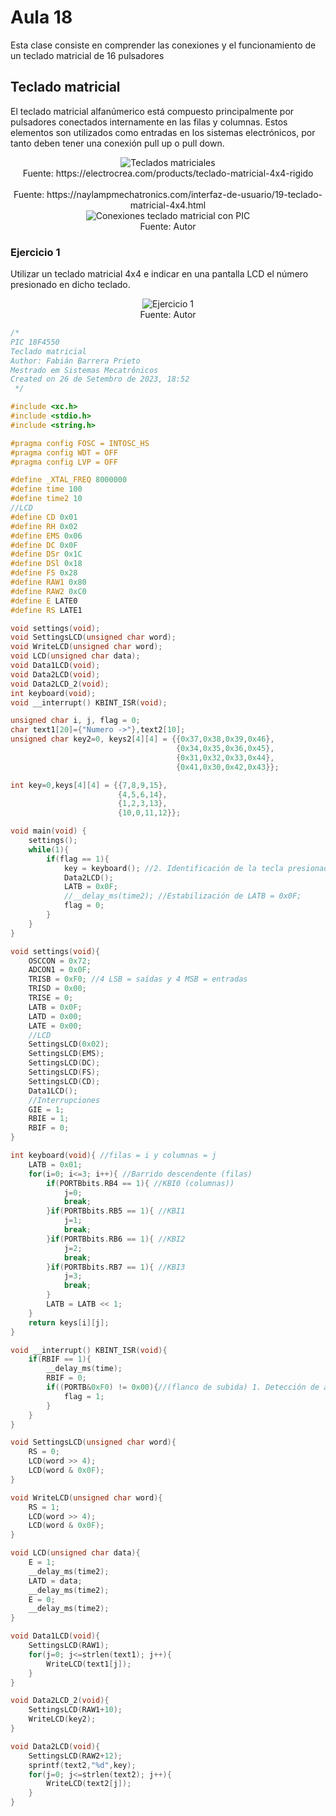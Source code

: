 <h1>Aula 18</h1>

Esta clase consiste en comprender las conexiones y el funcionamiento de un teclado matricial de 16 pulsadores

<h2>Teclado matricial</h2>

El teclado matricial alfanúmerico está compuesto principalmente por pulsadores conectados internamente en las filas y columnas.  Estos elementos son utilizados como entradas en los sistemas electrónicos, por tanto deben tener una conexión pull up o pull down.

<div align="center">
<img src="Imagenes/image.png" alt="Teclados matriciales"/>
<br>
<figcaption>Fuente: https://electrocrea.com/products/teclado-matricial-4x4-rigido</figcaption>
<br>
<figcaption>Fuente: https://naylampmechatronics.com/interfaz-de-usuario/19-teclado-matricial-4x4.html</figcaption>
</div>

<div align="center">
<img src="Imagenes/image-1.png" alt="Conexiones teclado matricial con PIC"/>
<br>
<figcaption>Fuente: Autor</figcaption>
</div>

<h3>Ejercicio 1</h3>

Utilizar un teclado matricial 4x4 e indicar en una pantalla LCD el número presionado en dicho teclado.

<div align="center">
<img src="Imagenes/image-2.png" alt="Ejercicio 1"/>
<br>
<figcaption>Fuente: Autor</figcaption>
</div>

```c
/*
PIC 18F4550
Teclado matricial
Author: Fabián Barrera Prieto
Mestrado em Sistemas Mecatrônicos
Created on 26 de Setembro de 2023, 18:52
 */

#include <xc.h>
#include <stdio.h>
#include <string.h>

#pragma config FOSC = INTOSC_HS
#pragma config WDT = OFF
#pragma config LVP = OFF

#define _XTAL_FREQ 8000000
#define time 100
#define time2 10
//LCD
#define CD 0x01
#define RH 0x02
#define EMS 0x06
#define DC 0x0F
#define DSr 0x1C
#define DSl 0x18
#define FS 0x28
#define RAW1 0x80
#define RAW2 0xC0
#define E LATE0
#define RS LATE1

void settings(void);
void SettingsLCD(unsigned char word);
void WriteLCD(unsigned char word);
void LCD(unsigned char data);
void Data1LCD(void);
void Data2LCD(void);
void Data2LCD_2(void);
int keyboard(void);
void __interrupt() KBINT_ISR(void);

unsigned char i, j, flag = 0;
char text1[20]={"Numero ->"},text2[10];
unsigned char key2=0, keys2[4][4] = {{0x37,0x38,0x39,0x46},
                                     {0x34,0x35,0x36,0x45},
                                     {0x31,0x32,0x33,0x44},
                                     {0x41,0x30,0x42,0x43}};

int key=0,keys[4][4] = {{7,8,9,15},
                        {4,5,6,14},
                        {1,2,3,13},
                        {10,0,11,12}};

void main(void) {
    settings();
    while(1){
        if(flag == 1){
            key = keyboard(); //2. Identificación de la tecla presionada por barrido de filas del teclado
            Data2LCD();
            LATB = 0x0F;
            //__delay_ms(time2); //Estabilización de LATB = 0x0F;
            flag = 0;
        }
    }
}

void settings(void){
    OSCCON = 0x72;
    ADCON1 = 0x0F;
    TRISB = 0xF0; //4 LSB = saídas y 4 MSB = entradas
    TRISD = 0x00;
    TRISE = 0;
    LATB = 0x0F;
    LATD = 0x00;
    LATE = 0x00;
    //LCD
    SettingsLCD(0x02);
    SettingsLCD(EMS);
    SettingsLCD(DC);
    SettingsLCD(FS);
    SettingsLCD(CD);
    Data1LCD();
    //Interrupciones
    GIE = 1;
    RBIE = 1;
    RBIF = 0;
}

int keyboard(void){ //filas = i y columnas = j
    LATB = 0x01;
    for(i=0; i<=3; i++){ //Barrido descendente (filas)
        if(PORTBbits.RB4 == 1){ //KBI0 (columnas))
            j=0;
            break;
        }if(PORTBbits.RB5 == 1){ //KBI1
            j=1;
            break;
        }if(PORTBbits.RB6 == 1){ //KBI2
            j=2;
            break;
        }if(PORTBbits.RB7 == 1){ //KBI3
            j=3;
            break;
        }
        LATB = LATB << 1;
    }
    return keys[i][j];
}

void __interrupt() KBINT_ISR(void){
    if(RBIF == 1){
        __delay_ms(time);
        RBIF = 0;
        if((PORTB&0xF0) != 0x00){//(flanco de subida) 1. Detección de alguna tecla se pulso
            flag = 1;
        }
    }
}

void SettingsLCD(unsigned char word){
    RS = 0;
    LCD(word >> 4);
    LCD(word & 0x0F);
}

void WriteLCD(unsigned char word){
    RS = 1;
    LCD(word >> 4);
    LCD(word & 0x0F);
}

void LCD(unsigned char data){    
    E = 1;
    __delay_ms(time2);
    LATD = data;
    __delay_ms(time2);
    E = 0;
    __delay_ms(time2);
}

void Data1LCD(void){
    SettingsLCD(RAW1);
    for(j=0; j<=strlen(text1); j++){
        WriteLCD(text1[j]);
    }
}

void Data2LCD_2(void){
    SettingsLCD(RAW1+10);
    WriteLCD(key2);
}

void Data2LCD(void){
    SettingsLCD(RAW2+12);
    sprintf(text2,"%d",key);
    for(j=0; j<=strlen(text2); j++){
        WriteLCD(text2[j]);
    }
}

```